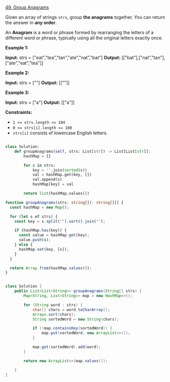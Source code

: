 [49. Group Anagrams](https://leetcode.com/problems/group-anagrams/)

Given an array of strings `strs`, group **the anagrams** together. You can return the answer in **any order**.

An **Anagram** is a word or phrase formed by rearranging the letters of a different word or phrase, typically using all the original letters exactly once.

**Example 1:**

**Input:** strs = ["eat","tea","tan","ate","nat","bat"]
**Output:** [["bat"],["nat","tan"],["ate","eat","tea"]]

**Example 2:**

**Input:** strs = [""]
**Output:** [[""]]

**Example 3:**

**Input:** strs = ["a"]
**Output:** [["a"]]

**Constraints:**

- `1 <= strs.length <= 104`
- `0 <= strs[i].length <= 100`
- `strs[i]` consists of lowercase English letters.

```py

class Solution:
    def groupAnagrams(self, strs: List[str]) -> List[List[str]]:
        hashMap = {}

        for s in strs:
            key = ''.join(sorted(s))
            val = hashMap.get(key, [])
            val.append(s)
            hashMap[key] = val

        return list(hashMap.values())

```

```ts
function groupAnagrams(strs: string[]): string[][] {
  const hashMap = new Map();

  for (let s of strs) {
    const key = s.split("").sort().join("");

    if (hashMap.has(key)) {
      const value = hashMap.get(key);
      value.push(s);
    } else {
      hashMap.set(key, [s]);
    }
  }

  return Array.from(hashMap.values());
}
```

```java

class Solution {
    public List<List<String>> groupAnagrams(String[] strs) {
        Map<String, List<String>> map = new HashMap<>();

        for (String word : strs) {
            char[] chars = word.toCharArray();
            Arrays.sort(chars);
            String sortedWord = new String(chars);

            if (!map.containsKey(sortedWord)) {
                map.put(sortedWord, new ArrayList<>());
            }

            map.get(sortedWord).add(word);
        }

        return new ArrayList<>(map.values());

    }
}

```
